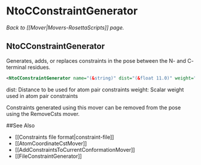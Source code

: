 # NtoCConstraintGenerator
*Back to [[Mover|Movers-RosettaScripts]] page.*
## NtoCConstraintGenerator

Generates, adds, or replaces constraints in the pose between the N- and C- terminal residues.

```xml
<NtoCConstraintGenerator name="(&string)" dist="(&float 11.0)" weight="(&float 1.0)" />
```

dist: Distance to be used for atom pair constraints
weight: Scalar weight used in atom pair constraints

Constraints generated using this mover can be removed from the pose using the RemoveCsts mover.

##See Also

* [[Constraints file format|constraint-file]]
* [[AtomCoordinateCstMover]]
* [[AddConstraintsToCurrentConformationMover]]
* [[FileConstraintGenerator]]

